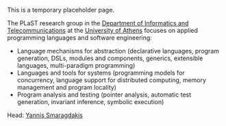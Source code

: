 This is a temporary placeholder page. 

The PLaST research group in the
[Department of Informatics and Telecommunications](http://www.di.uoa.gr)
at the [University of Athens](http://www.uoa.gr) focuses on applied programming languages and software
engineering:

* Language mechanisms for abstraction (declarative languages, program
  generation, DSLs, modules and components, generics, extensible
  languages, multi-paradigm programming)
* Languages and tools for systems (programming models for concurrency,
  language support for distributed computing, memory management and
  program locality)
* Program analysis and testing (pointer analysis, automatic test
  generation, invariant inference, symbolic execution)

Head: [Yannis Smaragdakis](https://yanniss.github.io/)
